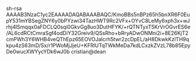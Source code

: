 sh-rsa AAAAB3NzaC1yc2EAAAADAQABAAABAQC/KmoBBs5nBPz65h5bnXR6F0EupY531mYBSegZNY6y0bPYzwi34TazHWT9Rc2VFx+OYvC8LeMy6xph3x+wJrhj4lSmqqx0aFDCLQ0sqi0GkvGg8uo3DutHFYK/+rQTNTyxT5KrVrOGvrES6e/AL6cdRCtCmraSgf4odDiY32Greiv9/QSsRho+bRryADwONMni2i+8E26KjT2cmPWh3Y6WHB4veQThEpz65EOVOJaIcrh5twr2zcDpEL/aH8DkwkKzlTH9qkpu4zS63mD/Sx/r1PWoMjJjeU+KFRlUTqTWkMeDa7kdLCxzkZVzL78b85EpyDe0wucXWYycYDk6wJ0b cristian@dean
